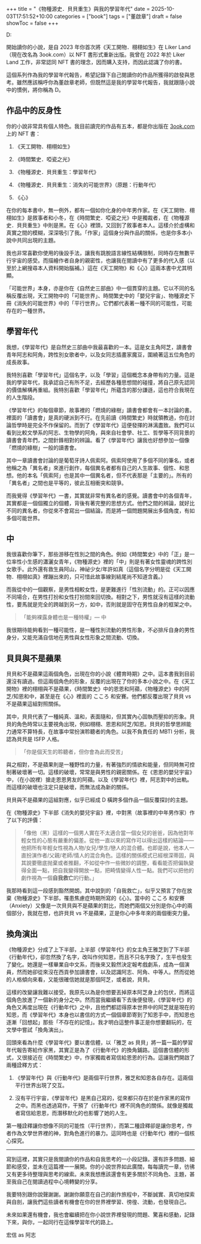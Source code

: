 +++
title = "《物種源史．貝貝重生》與我的學習年代"
date = 2025-10-03T17:51:52+10:00
categories = ["book"]
tags = ["董啟章"]
draft = false
showToc = false
+++

D:

開始讀你的小說，是自 2023 年你首次將《天工開物．栩栩如生》在 Liker Land （現在改名為 3ook.com）以 NFT 書形式重新出版。我曾在 2022 年於 Liker Land 工作，非常認同 NFT 書的理念，因而購入支持，而因此認識了你的書。

這個系列作為我的學習年代報告，希望記錄下自己閱讀你的作品所獲得的啟發與思考。雖然應該稱呼你為董啟章老師，但既然這是我的學習年代報告，我就跟隨小說中的慣例，將你稱為 D。

## 作品中的反身性

你的小說非常具有個人特色。我目前讀完的作品有五本，都是你出版在 [3ook.com](https://3ook.com/store?author=%E8%91%A3%E5%95%9F%E7%AB%A0&ll_medium=author-link&ll_source=bookstore-item) 上的 NFT 書：

1. 《天工開物．栩栩如生》

2. 《時間繁史．啞瓷之光》

3. 《物種源史．貝貝重生：學習年代》

4. 《物種源史．貝貝重生：消失的可能世界》（原題：行動年代）

5. 《心》

在你的每本書中，無一例外，都有一個如你化身的中年男作家。在《天工開物．栩栩如生》是敘事者和小冬，在《時間繁史．啞瓷之光》中是獨裁者，在《物種源史．貝貝重生》中則是黑。在《心》裡頭，又回到了敘事者本人。這樣介於虛構和真實之間的模糊，深深吸引了我。「作家」這個身分與作品的關係，也是你多本小說中共同出現的主題。

我也非常喜歡你使用的後設手法，讓我有跳脫語言線性結構限制，同時存在無數平行宇宙的感受。而描繪作者自身的親密性，也讓我在閱讀中有了更多的代入感（以至於上網搜尋本人資料開始腦補。）這在《天工開物》和《心》這兩本書中尤其明顯。

「可能世界」本身，亦是你在《自然史三部曲》中一個貫穿的主題。它以不同的名稱反覆出現，天工開物中的「可能世界」、時間繁史中的「嬰兒宇宙」、物種源史下冊《消失的可能世界》中的「平行世界」。它們都代表著一種不同的可能性，可能存在的一種世界。

## 學習年代

我想，《學習年代》是自然史三部曲中我最喜歡的一本。這是女主角阿芝，讀書會青年阿志和阿角，跨性別女歌者中，以及女同志插畫家魔豆，圍繞著這五位角色的成長故事。

我特別喜歡「學習年代」這個名字，以及「學習」這個概念本身帶有的力量。這是我的學習年代，我承認自己有所不足，去經歷各種思想間的碰撞，將自己原先認同的價值解構再重組。我特別喜歡「學習年代」所蘊含的那分謙遜，這也符合我現在的人生階段。

《學習年代》的每個章節，故事裡的「燃燒的綠樹」讀書會都會有一本討論的書。裡面的「讀書會」是真的硬派到不行。在先前讀《時間繁史》時就領教過，你在討論哲學時是完全不作保留的。而到了《學習年代》這便發揮的淋漓盡致。我們可以看到比較文學系的阿志、生物學的阿角，與來自社會學、社工、哲學等不同背景的讀書會青年們，之間針鋒相對的辨論。看了《學習年代》讓我也好想參加一個像「燃燒的綠樹」一般的讀書會。

其中一章讀書會討論的是葡萄牙詩人佩索阿。佩索阿使用了多個不同的筆名，或者他稱之為「異名者」來進行創作，每個異名者都有自己的人生故事、個性、和思想。他的本名「佩索阿」也是其中一個異名者，但不代表那是「主要的」。所有的「異名者」之間也是平等的，彼此互相衝突和競爭。

而我覺得《學習年代》一書，其實就非常有異名者的感覺。讀書會中的各個青年，其實都是一個個獨立的個體，背後有著完整的思想方式。他們之間的辨論，就好比不同的異名者，你從來不會寫出一個結論，而是將一個問題開展出多個角度，有如多個可能世界。

## 中

我很喜歡你筆下，那些游移在性別之間的角色。例如《時間繁史》中的「正」是一位率性小生感的瀟灑女青年，《物種源史》裡的「中」則是有著女性靈魂的跨性別女歌手。此外還有救生員阿山，神祕少女/年許如真（這個名字分明是從《天工開物．栩栩如真》裡蹦出來的，只可惜此故事線到結尾尚不知道含義。）

而我從中的一個觀察，是男性相較女性，是更難進行「性別流動」的。正可以因應不同場合，在男性打扮和女性打扮間來回切換。相對之下，男性就沒有這樣的流動性，要馬就是完全的跨越到另一方，如中，否則就是固守在男性自身的框架之中。

> 「能夠裸露身體也是一種特權」— 中

我很期待能夠看到一種可能性，是一種性別流動的男性形象，不必排斥自身的男性身分，又能充滿自信地在男性與女性形象之間流動、切換。

## 貝貝與不是蘋果

貝貝和不是蘋果這兩個角色，出現在你的小說《體育時期》之中。這本書我到目前還沒有讀過。但這兩個角色的形象，反覆的出現在了你的多本小說之中。在《天工開物》裡的栩栩與不是蘋果，《時間繁史》中的恩恩和阿蘋，《物種源史》中的阿芝/知恩和中，甚至是在《心》裡面的 こころ 和安賽。他們都反覆出現了貝貝 vs 不是蘋果這組對照關係。

其中，貝貝代表了一種純真、溫和，表面隨和，但其實內心固執而壓抑的形象。貝貝的角色時常以主要視角出現，例如栩栩、恩恩和阿芝/知恩。貝貝的哲學思辨能力通常不算特長，在故事中常扮演聆聽者的角色。以我不負責任的 MBTI 分析，我認為貝貝是 ISFP 人格。

> 「你是個天生的聆聽者，但你會為此而受苦」

與之相對，不是蘋果則是一種野性的力量，有著強烈的情欲和能量，但同時無可控制著破壞著一切。這樣的破壞，常常是與男性的親密關係。在《恩恩的嬰兒宇宙》中，（在小說裡）搶走恩恩男友的阿蘋。以及《學習年代》裡，阿志對中的出軌。而這樣的破壞也注定只是破壞，而無法成為新的關係。

貝貝與不是蘋果的這組對應，似乎已經成 D 橫跨多個作品一個反覆探討的主題。

在《物種源史》下半部《消失的嬰兒宇宙》裡，中對黑（故事裡的中年男作家）作了以下的評價：

> 「像他（黑）這樣的一個男人實在不太適合當一個女兒的爸爸，因為他對年輕女性的心態有嚴重的偏差。從他一直以來的寫作可以得出這樣的結論——他把所有年輕女性視為人物/女兒/學生/戀人的混合體。也即是說，他本人一直扮演作者/父親/老師/情人的混合角色。這樣的關係模式已經根深蒂固，與其說要徹底抛棄或者推翻，不如從中作一些微妙的調整，看看能否把偏執變得全面一點，把自我變得開放一點，把畸情變得人性一點。我們可以把他的劇作視為一個**自我救亡**的行動。」

我那時看到這一段感到豁然開朗。其中說到的「自我救亡」，似乎又預言了你在放棄《物種源史》下半部，罹患焦慮症時期所寫的《心》。當中的 こころ 和安賽（Anxiety）又像是一次貝貝與不是蘋果的對比，而她們兩個又分別是你心中的兩個部分，我就在想，也許貝貝 vs 不是蘋果，正是你心中多年來的兩個衝突力量。

## 換角演出

《物種源史》分成了上下半部，上半部《學習年代》的女主角王雅芝到了下半部《行動年代》，卻忽然換了名字，改叫作何知恩，而且不只名字換了，生平也發生了變化。她還是一樣畢業自中文系，而後來又毅然決定報考戲劇系，成為一個演員，然而她卻從來沒在西貢參加讀書會，以及認識阿志、阿角、中等人。然而從她的人格傾向來看，又能很確信她就是那個阿芝，或者說，貝貝。

這樣的改變讓我難以接受。我原先以為是你想要丟掉原本阿芝身上的包伏，而將這個角色放進了一個新的身分之中。然而當我繼續看下去後便發現，《學習年代》的角色又再度出現在《行動年代》之中，且他們都認得原本世界中的阿芝就是現在的知恩，而《學習年代》本身也以書信的方式一個個章節寄到了知恩手中，而知恩也逐漸「回想起」那些「不存在的記憶」。我才明白這整件事正是你想要翻玩的，在文學中嘗試「換角演出」。

回頭來看為什麼《學習年代》要以書信體，以「雅芝 as 貝貝」將一篇一篇的學習年代報告寄給作家黑，其實正是為了《行動年代》的換角鋪路。這個書信體的形式，又很接近在《時間繁史》中，作家獨裁者寫信給恩恩的行為。這讓我們開啟了兩種詮釋方式：

1. 《學習年代》與《行動年代》是兩個平行世界，雅芝和知恩各自存在。這兩個平行世界出現了交互。

2. 沒有平行宇宙，《學習年代》是黑自己寫的，從來都只存在於是作家黑的寫作之中。而黑也透過寫作，干預了《行動年代》裡不同角色的關係。就像是獨裁者寫信給恩恩，而潛移默化的也影響了她的人生。

第一種詮釋讓你想像不同的可能性（平行世界），而第二種詮釋卻是讓你思考，作者作為文學世界裡的神，對角色進行的暴力。這同時也是《行動年代》裡的一個核心探究。

---

寫到這裡，其實只是我閱讀你的作品和自我思考的一小段記錄。還有許多問題、細節和感受，並未在這篇裡一一展開。你的小說世界如此廣闊，每每讀完一章，彷彿又有更多待整理與思考的線索。未來我想應該還會有更多關於不同角色、主題，甚至我自己在閱讀過程中心境轉變的分享。

我要特別跟你說聲謝謝。謝謝你願意在自己的創作旅程中，不斷誠實、真切地探索與自剖，讓我們這些讀者有機會在你的世界裡學習、徬徨、流動，也發現自己。

未來如果還有機會，我也會繼續把在你小說世界裡發現的問題、驚喜和感動，記錄下來，與你，一起同行在這條學習年代的路上。

宏信 as 阿志
